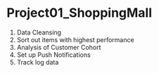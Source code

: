 # Project01_ShoppingMall
1. Data Cleansing 
2. Sort out items with highest performance
3. Analysis of Customer Cohort
4. Set up Push Notifications
5. Track log data 
